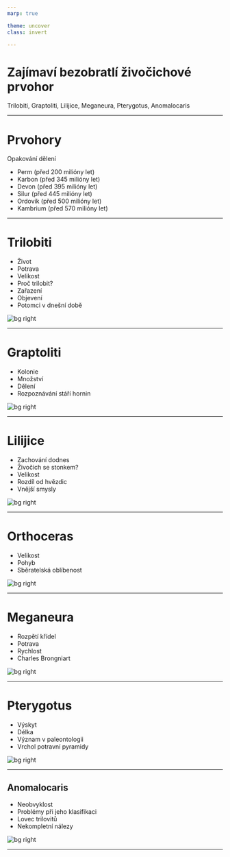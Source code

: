 ```yaml
---
marp: true

theme: uncover
class: invert

---
```


# **Zajímaví bezobratlí živočichové prvohor**

Trilobiti, Graptoliti, Lilijice, Meganeura, Pterygotus, Anomalocaris

---

# Prvohory

Opakování dělení

* Perm (před 200 milióny let)
* Karbon (před 345 milióny let)
* Devon (před 395 milióny let)
* Silur (před 445 milióny let)
* Ordovik (před 500 milióny let)
* Kambrium (před 570 milióny let)

---
# Trilobiti

* Život
* Potrava
* Velikost
* Proč trilobit?
* Zařazení
* Objevení
* Potomci v dnešní době

![bg right](trilobit.jpg)

---

# Graptoliti

* Kolonie
* Množství
* Dělení
* Rozpoznávání stáří hornin

![bg right](graptopodi.jpg)

---

# Lilijice

* Zachování dodnes
* Živočich se stonkem?
* Velikost
* Rozdíl od hvězdic
* Vnější smysly

![bg right](lilijice.jpg)

---

# Orthoceras

* Velikost
* Pohyb
* Sběratelská oblíbenost

![bg right](Orthoceras.jpg)

---

# Meganeura

* Rozpětí křídel
* Potrava
* Rychlost
* Charles Brongniart

![bg right](Meganeura.jpg)

---

# Pterygotus

* Výskyt
* Délka
* Význam v paleontologii
* Vrchol potravní pyramidy

![bg right](Pterygotus.jpg)

---

## Anomalocaris

* Neobvyklost
* Problémy při jeho klasifikaci
* Lovec trilovitů
* Nekompletní nálezy

![bg right](Anomalocaris.jpg)

---